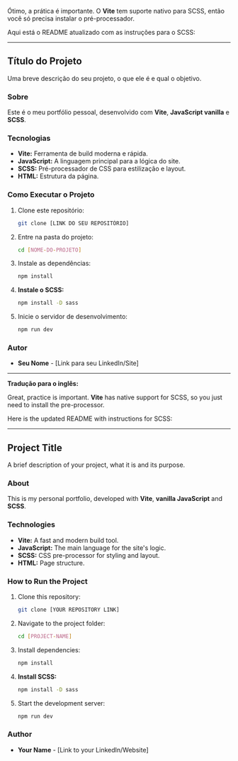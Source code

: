 Ótimo, a prática é importante. O **Vite** tem suporte nativo para SCSS, então você só precisa instalar o pré-processador.

Aqui está o README atualizado com as instruções para o SCSS:

---

## **Título do Projeto**

Uma breve descrição do seu projeto, o que ele é e qual o objetivo.

### **Sobre**

Este é o meu portfólio pessoal, desenvolvido com **Vite**, **JavaScript vanilla** e **SCSS**.

### **Tecnologias**

- **Vite:** Ferramenta de build moderna e rápida.
- **JavaScript:** A linguagem principal para a lógica do site.
- **SCSS:** Pré-processador de CSS para estilização e layout.
- **HTML:** Estrutura da página.

### **Como Executar o Projeto**

1.  Clone este repositório:
    ```bash
    git clone [LINK DO SEU REPOSITÓRIO]
    ```
2.  Entre na pasta do projeto:
    ```bash
    cd [NOME-DO-PROJETO]
    ```
3.  Instale as dependências:
    ```bash
    npm install
    ```
4.  **Instale o SCSS:**
    ```bash
    npm install -D sass
    ```
5.  Inicie o servidor de desenvolvimento:
    ```bash
    npm run dev
    ```

### **Autor**

- **Seu Nome** - [Link para seu LinkedIn/Site]

---

**Tradução para o inglês:**

Great, practice is important. **Vite** has native support for SCSS, so you just need to install the pre-processor.

Here is the updated README with instructions for SCSS:

---

## **Project Title**

A brief description of your project, what it is and its purpose.

### **About**

This is my personal portfolio, developed with **Vite**, **vanilla JavaScript** and **SCSS**.

### **Technologies**

- **Vite:** A fast and modern build tool.
- **JavaScript:** The main language for the site's logic.
- **SCSS:** CSS pre-processor for styling and layout.
- **HTML:** Page structure.

### **How to Run the Project**

1.  Clone this repository:
    ```bash
    git clone [YOUR REPOSITORY LINK]
    ```
2.  Navigate to the project folder:
    ```bash
    cd [PROJECT-NAME]
    ```
3.  Install dependencies:
    ```bash
    npm install
    ```
4.  **Install SCSS:**
    ```bash
    npm install -D sass
    ```
5.  Start the development server:
    ```bash
    npm run dev
    ```

### **Author**

- **Your Name** - [Link to your LinkedIn/Website]
